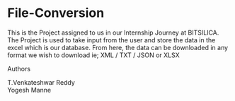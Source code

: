 # File-Conversion
This is the Project assigned to us in our Internship Journey at BITSILICA.
The Project is used to take input from the user and store the data in the excel which is our database. 
From here, the data can be downloaded in any format we wish to download ie; XML / TXT / JSON or XLSX


Authors 

T.Venkateshwar Reddy <br>
Yogesh Manne
